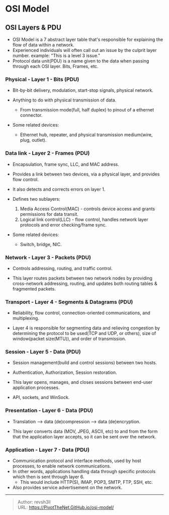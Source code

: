 # OSI Model


## OSI Layers & PDU

- OSI Model is a 7 abstract layer table that's responsible for explaining the flow of data within a network.
- Experienced individuals will often call out an issue by the culprit layer number. example: "This is a level 3 issue."
- Protocol data unit(PDU) is a name given to the data when passing through each OSI layer. Bits, Frames, etc.

### Physical - Layer 1 - Bits (PDU)

- Bit-by-bit delivery, modulation, start-stop signals, physical network.

- Anything to do with physical transmission of data.
  - From transmission mode(full, half duplex) to pinout of a ethernet connector.
- Some related devices:
  - Ethernet hub, repeater, and physical transmission medium(wire, plug, outlet).


### Data link - Layer 2 - Frames (PDU)

- Encapsulation, frame sync, LLC, and MAC address.

- Provides a link between two devices, via a physical layer, and provides flow control.

- It also detects and corrects errors on layer 1.

- Defines two sublayers:
  1. Media Access Control(MAC) - controls device access and grants permissions for data transit.
  2. Logical link control(LLC) - flow control, handles network layer protocols and error checking/frame sync.

- Some related devices:
  - Switch, bridge, NIC.


### Network - Layer 3 - Packets (PDU)
  
- Controls addressing, routing, and traffic control.

- This layer routes packets between two network nodes by providing cross-network addressing, routing, and updates both routing tables & fragmented packets.

### Transport - Layer 4 - Segments & Datagrams (PDU)

- Reliability, flow control, connection-oriented communications, and multiplexing.
  
- Layer 4 is responsible for segmenting data and relieving congestion by determining the protocol to be used(TCP and UDP, or others), size of window(packet size(MTU)), and order of transmission.

### Session - Layer 5 - Data (PDU)

- Session management(build and control sessions) between two hosts.

- Authentication, Authorization, Session restoration.

- This layer opens, manages, and closes sessions between end-user application processes.

- API, sockets, and WinSock.

### Presentation - Layer 6 - Data (PDU)

- Translation --> data (de)compression --> data (de)encryption.

- This layer converts data (MOV, JPEG, ASCII, etc) to and from the form that the application layer accepts, so it can be sent over the network.


### Application - Layer 7 - Data (PDU)

- Communication protocol and interface methods, used by host processes, to enable network communications.
- In other words, applications handling data through specific protocols which then is sent through layer 6.
  - This would include HTTP(S), IMAP, POP3, SMTP, FTP, SSH, etc.
- Also provides service advertisement on the network.



---

> Author: revsh3ll  
> URL: https://PivotTheNet.GitHub.io/osi-model/  


